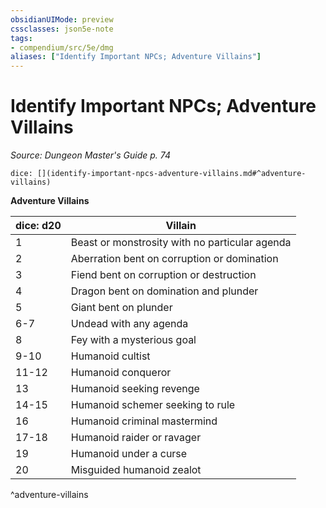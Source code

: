 ```yaml
---
obsidianUIMode: preview
cssclasses: json5e-note
tags:
- compendium/src/5e/dmg
aliases: ["Identify Important NPCs; Adventure Villains"]
---
```

# Identify Important NPCs; Adventure Villains
*Source: Dungeon Master's Guide p. 74* 

`dice: [](identify-important-npcs-adventure-villains.md#^adventure-villains)`

**Adventure Villains**

| dice: d20 | Villain |
|-----------|---------|
| 1 | Beast or monstrosity with no particular agenda |
| 2 | Aberration bent on corruption or domination |
| 3 | Fiend bent on corruption or destruction |
| 4 | Dragon bent on domination and plunder |
| 5 | Giant bent on plunder |
| 6-7 | Undead with any agenda |
| 8 | Fey with a mysterious goal |
| 9-10 | Humanoid cultist |
| 11-12 | Humanoid conqueror |
| 13 | Humanoid seeking revenge |
| 14-15 | Humanoid schemer seeking to rule |
| 16 | Humanoid criminal mastermind |
| 17-18 | Humanoid raider or ravager |
| 19 | Humanoid under a curse |
| 20 | Misguided humanoid zealot |
^adventure-villains